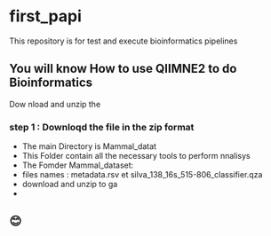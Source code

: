 # first_papi
This repository is for test and execute bioinformatics pipelines

 ## You will know How to use QIIMNE2 to do Bioinformatics
 Dow nload and unzip the

### step 1 : Downloqd the file in the zip format 

- The main Directory is Mammal_datat
- This Folder contain all the necessary tools to perform  nnalisys
- The Fomder Mammal_dataset:
- files names : metadata.rsv et silva_138_16s_515-806_classifier.qza
-  download and unzip to ga
-  
## :blush:
